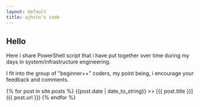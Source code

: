 ```yaml
---
layout: default
title: ajhstn's code
---
```


## Hello
Here i share PowerShell script that i have put together over time during my days in system/infrastructure engineering.

I fit into the group of "beginner++" coders, my point being, i encourage your feedback and comments.

{% for post in site.posts %}
{{post.date | date_to_string}} >> [{{ post.title }}]({{ post.url }})
{% endfor %}